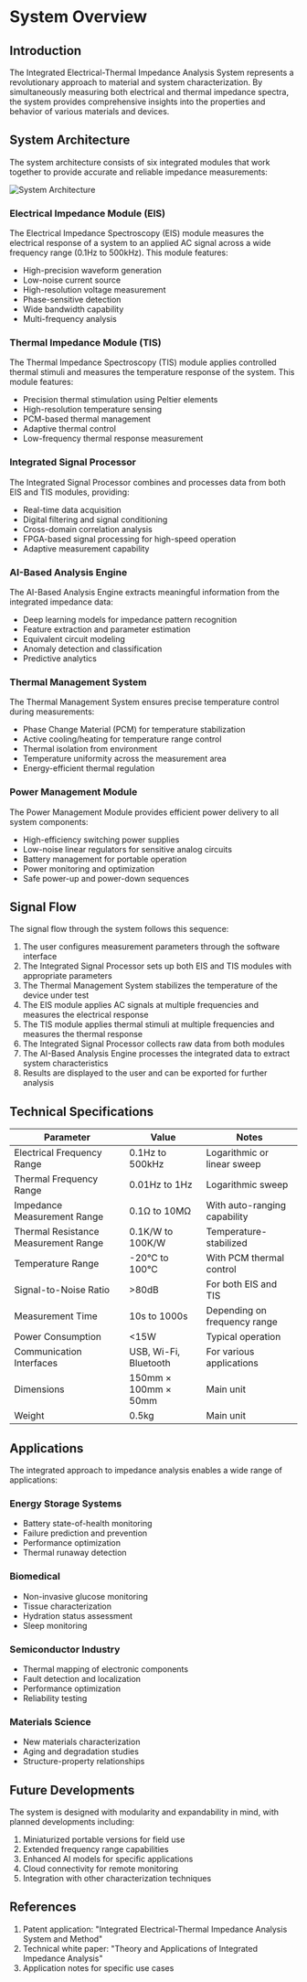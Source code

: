 # System Overview

## Introduction

The Integrated Electrical-Thermal Impedance Analysis System represents a revolutionary approach to material and system characterization. By simultaneously measuring both electrical and thermal impedance spectra, the system provides comprehensive insights into the properties and behavior of various materials and devices.

## System Architecture

The system architecture consists of six integrated modules that work together to provide accurate and reliable impedance measurements:

![System Architecture](images/system_architecture.png)

### Electrical Impedance Module (EIS)

The Electrical Impedance Spectroscopy (EIS) module measures the electrical response of a system to an applied AC signal across a wide frequency range (0.1Hz to 500kHz). This module features:

- High-precision waveform generation
- Low-noise current source
- High-resolution voltage measurement
- Phase-sensitive detection
- Wide bandwidth capability
- Multi-frequency analysis

### Thermal Impedance Module (TIS)

The Thermal Impedance Spectroscopy (TIS) module applies controlled thermal stimuli and measures the temperature response of the system. This module features:

- Precision thermal stimulation using Peltier elements
- High-resolution temperature sensing
- PCM-based thermal management
- Adaptive thermal control
- Low-frequency thermal response measurement

### Integrated Signal Processor

The Integrated Signal Processor combines and processes data from both EIS and TIS modules, providing:

- Real-time data acquisition
- Digital filtering and signal conditioning
- Cross-domain correlation analysis
- FPGA-based signal processing for high-speed operation
- Adaptive measurement capability

### AI-Based Analysis Engine

The AI-Based Analysis Engine extracts meaningful information from the integrated impedance data:

- Deep learning models for impedance pattern recognition
- Feature extraction and parameter estimation
- Equivalent circuit modeling
- Anomaly detection and classification
- Predictive analytics

### Thermal Management System

The Thermal Management System ensures precise temperature control during measurements:

- Phase Change Material (PCM) for temperature stabilization
- Active cooling/heating for temperature range control
- Thermal isolation from environment
- Temperature uniformity across the measurement area
- Energy-efficient thermal regulation

### Power Management Module

The Power Management Module provides efficient power delivery to all system components:

- High-efficiency switching power supplies
- Low-noise linear regulators for sensitive analog circuits
- Battery management for portable operation
- Power monitoring and optimization
- Safe power-up and power-down sequences

## Signal Flow

The signal flow through the system follows this sequence:

1. The user configures measurement parameters through the software interface
2. The Integrated Signal Processor sets up both EIS and TIS modules with appropriate parameters
3. The Thermal Management System stabilizes the temperature of the device under test
4. The EIS module applies AC signals at multiple frequencies and measures the electrical response
5. The TIS module applies thermal stimuli at multiple frequencies and measures the thermal response
6. The Integrated Signal Processor collects raw data from both modules
7. The AI-Based Analysis Engine processes the integrated data to extract system characteristics
8. Results are displayed to the user and can be exported for further analysis

## Technical Specifications

| Parameter | Value | Notes |
|-----------|-------|-------|
| Electrical Frequency Range | 0.1Hz to 500kHz | Logarithmic or linear sweep |
| Thermal Frequency Range | 0.01Hz to 1Hz | Logarithmic sweep |
| Impedance Measurement Range | 0.1Ω to 10MΩ | With auto-ranging capability |
| Thermal Resistance Measurement Range | 0.1K/W to 100K/W | Temperature-stabilized |
| Temperature Range | -20°C to 100°C | With PCM thermal control |
| Signal-to-Noise Ratio | >80dB | For both EIS and TIS |
| Measurement Time | 10s to 1000s | Depending on frequency range |
| Power Consumption | <15W | Typical operation |
| Communication Interfaces | USB, Wi-Fi, Bluetooth | For various applications |
| Dimensions | 150mm × 100mm × 50mm | Main unit |
| Weight | 0.5kg | Main unit |

## Applications

The integrated approach to impedance analysis enables a wide range of applications:

### Energy Storage Systems
- Battery state-of-health monitoring
- Failure prediction and prevention
- Performance optimization
- Thermal runaway detection

### Biomedical
- Non-invasive glucose monitoring
- Tissue characterization
- Hydration status assessment
- Sleep monitoring

### Semiconductor Industry
- Thermal mapping of electronic components
- Fault detection and localization
- Performance optimization
- Reliability testing

### Materials Science
- New materials characterization
- Aging and degradation studies
- Structure-property relationships

## Future Developments

The system is designed with modularity and expandability in mind, with planned developments including:

1. Miniaturized portable versions for field use
2. Extended frequency range capabilities
3. Enhanced AI models for specific applications
4. Cloud connectivity for remote monitoring
5. Integration with other characterization techniques

## References

1. Patent application: "Integrated Electrical-Thermal Impedance Analysis System and Method"
2. Technical white paper: "Theory and Applications of Integrated Impedance Analysis"
3. Application notes for specific use cases
